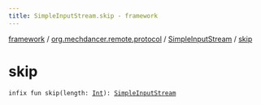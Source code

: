 ```yaml
---
title: SimpleInputStream.skip - framework
---
```


[framework](../../index.html) / [org.mechdancer.remote.protocol](../index.html) / [SimpleInputStream](index.html) / [skip](./skip.html)

# skip

`infix fun skip(length: `[`Int`](https://kotlinlang.org/api/latest/jvm/stdlib/kotlin/-int/index.html)`): `[`SimpleInputStream`](index.html)